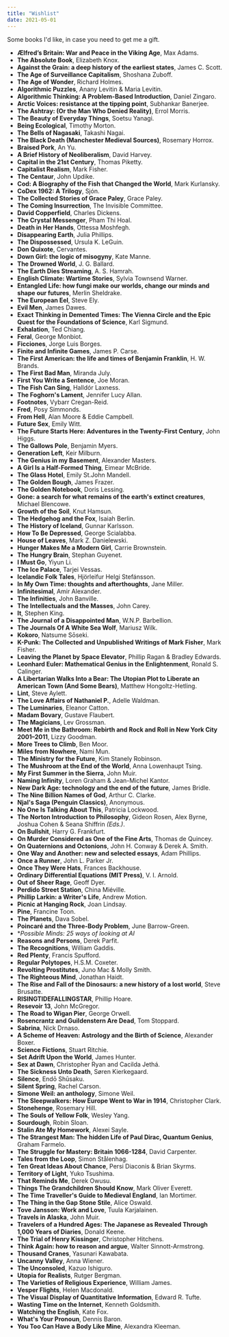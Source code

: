 ```yaml
---
title: "Wishlist"
date: 2021-05-01
---
```


Some books I'd like, in case you need to get me a gift.

* **Ælfred’s Britain: War and Peace in the Viking Age**, Max Adams.    
* **The Absolute Book**, Elizabeth Knox.  
* **Against the Grain: a deep history of the earliest states**, James C. Scott.  
* **The Age of Surveillance Capitalism**, Shoshana Zuboff.  
* **The Age of Wonder**, Richard Holmes.  
* **Algorithmic Puzzles**, Anany Levitin & Maria Levitin.  
* **Algorithmic Thinking: A Problem-Based Introduction**, Daniel Zingaro.  
* **Arctic Voices: resistance at the tipping point**, Subhankar Banerjee.  
* **The Ashtray: (Or the Man Who Denied Reality)**, Errol Morris.  
* **The Beauty of Everyday Things**, Soetsu Yanagi.  
* **Being Ecological**, Timothy Morton.  
* **The Bells of Nagasaki**, Takashi Nagai.  
* **The Black Death (Manchester Medieval Sources)**, Rosemary Horrox.  
* **Braised Pork**, An Yu.  
* **A Brief History of Neoliberalism**, David Harvey.  
* **Capital in the 21st Century**, Thomas Piketty.  
* **Capitalist Realism**, Mark Fisher.  
* **The Centaur**, John Updike.
* **Cod: A Biography of the Fish that Changed the World**, Mark Kurlansky.  
* **CoDex 1962: A Trilogy**, Sjón.  
* **The Collected Stories of Grace Paley**, Grace Paley.  
* **The Coming Insurrection**, The Invisible Committee.  
* **David Copperfield**, Charles Dickens.
* **The Crystal Messenger**, Pham Thi Hoal.  
* **Death in Her Hands**, Ottessa Moshfegh.  
* **Disappearing Earth**, Julia Phillips.  
* **The Dispossessed**, Ursula K. LeGuin.  
* **Don Quixote**, Cervantes.  
* **Down Girl: the logic of misogyny**, Kate Manne.  
* **The Drowned World**, J. G. Ballard.  
* **The Earth Dies Streaming**, A. S. Hamrah.   
* **English Climate: Wartime Stories**, Sylvia Townsend Warner.  
* **Entangled Life: how fungi make our worlds, change our minds and shape our futures**, Merlin Sheldrake.  
* **The European Eel**, Steve Ely.  
* **Evil Men**, James Dawes.  
* **Exact Thinking in Demented Times: The Vienna Circle and the Epic Quest for the Foundations of Science**, Karl Sigmund.  
* **Exhalation**, Ted Chiang.  
* **Feral**, George Monbiot.  
* **Ficciones**, Jorge Luis Borges.  
* **Finite and Infinite Games**, James P. Carse.  
* **The First American: the life and times of Benjamin Franklin**, H. W. Brands.  
* **The First Bad Man**, Miranda July.  
* **First You Write a Sentence**, Joe Moran.  
* **The Fish Can Sing**, Halldór Laxness.  
* **The Foghorn's Lament**, Jennifer Lucy Allan.  
* **Footnotes**, Vybarr Cregan-Reid.
* **Fred**, Posy Simmonds.    
* **From Hell**, Alan Moore & Eddie Campbell.  
* **Future Sex**, Emily Witt.  
* **The Future Starts Here: Adventures in the Twenty-First Century**, John Higgs.  
* **The Gallows Pole**, Benjamin Myers.  
* **Generation Left**, Keir Milburn.  
* **The Genius in my Basement**, Alexander Masters.  
* **A Girl Is a Half-Formed Thing**, Eimear McBride.  
* **The Glass Hotel**, Emily St.John Mandell.  
* **The Golden Bough**, James Frazer.  
* **The Golden Notebook**, Doris Lessing.  
* **Gone: a search for what remains of the earth's extinct creatures**, Michael Blencowe.  
* **Growth of the Soil**, Knut Hamsun.  
* **The Hedgehog and the Fox**, Isaiah Berlin.  
* **The History of Iceland**, Gunnar Karlsson.  
* **How To Be Depressed**, George Scialabba.  
* **House of Leaves**, Mark Z. Danielewski.    
* **Hunger Makes Me a Modern Girl**, Carrie Brownstein.  
* **The Hungry Brain**, Stephan Guyenet.
* **I Must Go**, Yiyun Li.  
* **The Ice Palace**, Tarjei Vessas.  
* **Icelandic Folk Tales**, Hjörleifur Helgi Stefánsson.  
* **In My Own Time: thoughts and afterthoughts**, Jane Miller.  
* **Infinitesimal**, Amir Alexander.  
* **The Infinities**, John Banville.  
* **The Intellectuals and the Masses**, John Carey.  
* **It**, Stephen King.   
* **The Journal of a Disappointed Man**, W.N.P. Barbellion.  
* **The Journals Of A White Sea Wolf**, Mariusz Wilk.  
* **Kokoro**, Natsume Sōseki.  
* **K-Punk: The Collected and Unpublished Writings of Mark Fisher**, Mark Fisher.  
* **Leaving the Planet by Space Elevator**, Phillip Ragan & Bradley Edwards.  
* **Leonhard Euler: Mathematical Genius in the Enlightenment**, Ronald S. Calinger.  
* **A Libertarian Walks Into a Bear: The Utopian Plot to Liberate an American Town (And Some Bears)**, Matthew Hongoltz-Hetling.  
* **Lint**, Steve Aylett.  
* **The Love Affairs of Nathaniel P.**, Adelle Waldman.  
* **The Luminaries**, Eleanor Catton.
* **Madam Bovary**,  Gustave Flaubert.    
* **The Magicians**, Lev Grossman.  
* **Meet Me in the Bathroom: Rebirth and Rock and Roll in New York City 2001–2011**, Lizzy Goodman.  
* **More Trees to Climb**, Ben Moor.  
* **Miles from Nowhere**, Nami Mun.  
* **The Ministry for the Future**, Kim Stanely Robinson.  
* **The Mushroom at the End of the World**, Anna Lowenhaupt Tsing.  
* **My First Summer in the Sierra**, John Muir.  
* **Naming Infinity**, Loren Graham & Jean-Michel Kantor.  
* **New Dark Age: technology and the end of the future**, James Bridle.  
* **The Nine Billion Names of God**, Arthur C. Clarke.  
* **Njal's Saga (Penguin Classics)**, Anonymous.  
* **No One Is Talking About This**, Patricia Lockwood.  
* **The Norton Introduction to Philosophy**, Gideon Rosen, Alex Byrne, Joshua Cohen & Seana Shiffrin *(Eds.)*.  
* **On Bullshit**, Harry G. Frankfurt.  
* **On Murder Considered as One of the Fine Arts**, Thomas de Quincey.  
* **On Quaternions and Octonions**, John H. Conway & Derek A. Smith.  
* **One Way and Another: new and selected essays**, Adam Phillips.  
* **Once a Runner**, John L. Parker Jr.  
* **Once They Were Hats**, Frances Backhouse.  
* **Ordinary Differential Equations (MIT Press)**, V. I. Arnold.   
* **Out of Sheer Rage**, Geoff Dyer.  
* **Perdido Street Station**, China Miéville.  
* **Phillip Larkin: a Writer's Life**, Andrew Motion.  
* **Picnic at Hanging Rock**, Joan Lindsay.  
* **Pine**, Francine Toon.  
* **The Planets**, Dava Sobel.  
* **Poincaré and the Three-Body Problem**, June Barrow-Green. 
* **Possible Minds: 25 ways of looking at AI*     
* **Reasons and Persons**, Derek Parfit.  
* **The Recognitions**, William Gaddis.
* **Red Plenty**, Francis Spufford.  
* **Regular Polytopes**, H.S.M. Coxeter.  
* **Revolting Prostitutes**, Juno Mac & Molly Smith.  
* **The Righteous Mind**, Jonathan Haidt.  
* **The Rise and Fall of the Dinosaurs: a new history of a lost world**, Steve Brusatte.  
* **RISINGTIDEFALLINGSTAR**, Phillip Hoare.  
* **Resevoir 13**, John McGregor.  
* **The Road to Wigan Pier**, George Orwell.  
* **Rosencrantz and Guildenstern Are Dead**, Tom Stoppard.  
* **Sabrina**, Nick Drnaso.  
* **A Scheme of Heaven: Astrology and the Birth of Science**, Alexander Boxer.  
* **Science Fictions**, Stuart Ritchie.  
* **Set Adrift Upon the World**, James Hunter.  
* **Sex at Dawn**, Christopher Ryan and Cacilda Jethá.  
* **The Sickness Unto Death**, S&#248;ren Kierkegaard.  
* **Silence**, Endō Shūsaku.  
* **Silent Spring**, Rachel Carson.  
* **Simone Weil: an anthology**, Simone Weil.  
* **The Sleepwalkers: How Europe Went to War in 1914**, Christopher Clark.  
* **Stonehenge**, Rosemary Hill.  
* **The Souls of Yellow Folk**, Wesley Yang.  
* **Sourdough**, Robin Sloan. 
* **Stalin Ate My Homework**, Alexei Sayle.   
* **The Strangest Man: The hidden Life of Paul Dirac, Quantum Genius**, Graham Farmelo.  
* **The Struggle for Mastery: Britain 1066-1284**, David Carpenter.  
* **Tales from the Loop**, Simon Stålenhag.  
* **Ten Great Ideas About Chance**, Persi Diaconis & Brian Skyrms.  
* **Territory of Light**, Yuko Tsushima.  
* **That Reminds Me**, Derek Owusu.  
* **Things The Grandchildren Should Know**, Mark Oliver Everett.  
* **The Time Traveller's Guide to Medieval England**, Ian Mortimer.  
* **The Thing in the Gap Stone Stile**, Alice Oswald.  
* **Tove Jansson: Work and Love**, Tuula Karjalainen.  
* **Travels in Alaska**, John Muir.  
* **Travelers of a Hundred Ages: The Japanese as Revealed Through 1,000 Years of Diaries**, Donald Keene.   
* **The Trial of Henry Kissinger**, Christopher Hitchens.  
* **Think Again: how to reason and argue**,
Walter Sinnott-Armstrong.  
* **Thousand Cranes**, Yasunari Kawabata.  
* **Uncanny Valley**, Anna Wiener.  
* **The Unconsoled**, Kazuo Ishiguro.  
* **Utopia for Realists**, Rutger Bergman.  
* **The Varieties of Religious Experience**, William James.  
* **Vesper Flights**, Helen Macdonald.  
* **The Visual Display of Quantitative Information**, Edward R. Tufte.  
* **Wasting Time on the Internet**, Kenneth Goldsmith.  
* **Watching the English**, Kate Fox.  
* **What's Your Pronoun**, Dennis Baron.  
* **You Too Can Have a Body Like Mine**, Alexandra Kleeman.  
